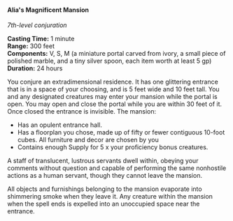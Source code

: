 #### Alia's Magnificent Mansion
<!-- previously "Magnificent Mansion" -->
<!-- markdownlint-disable link-image-reference-definitions -->
[_metadata_:spell_name]:- "Alia's Magnificent Mansion"
[_metadata_:spell_original_name]:- "Magnificent Mansion"
[_metadata_:spell_level]:- "7"
[_metadata_:spell_school]:- "conjuration"
[_metadata_:ritual]:- "false"
[_metadata_:casting_time_amount]:- "1"
[_metadata_:casting_time_unit]:- "minute"
[_metadata_:range]:- "300 feet"
[_metadata_:components_verbal]:- "true"
[_metadata_:components_somatic]:- "true"
[_metadata_:components_material]:- "true"
[_metadata_:components_material_description]:- "a miniature portal carved from ivory, a small piece of polished marble, and a tiny silver spoon, each item worth at least 5 gp"
[_metadata_:components_material_cost]:- "15 gp"
[_metadata_:duration]:- "24 hours"
[_metadata_:concentration]:- "false"
[_metadata_:compared_to_wotc_srd_5.1]:- "mechanics_different_wording_different"
[_metadata_:compared_to_a5e_srd]:- "mechanics_same_wording_same"
<!-- markdownlint-disable-next-line no-emphasis-as-heading -->
_7th-level conjuration_

**Casting Time:** 1 minute \
**Range:** 300 feet \
**Components:** V, S, M (a miniature portal carved from ivory, a small piece of polished marble, and a tiny silver spoon, each item worth at least 5 gp) \
**Duration:** 24 hours

You conjure an extradimensional residence.
It has one glittering entrance that is in a space of your choosing, and is 5 feet wide and 10 feet tall.
You and any designated creatures may enter your mansion while the portal is open.
You may open and close the portal while you are within 30 feet of it.
Once closed the entrance is invisible.
The mansion:

- Has an opulent entrance hall.
- Has a floorplan you chose, made up of fifty or fewer contiguous 10-foot cubes.
  All furniture and decor are chosen by you
- Contains enough Supply for 5 x your proficiency bonus creatures.

A staff of translucent, lustrous servants dwell within, obeying your comments without question and capable of performing the same nonhostile actions as a human servant, though they cannot leave the mansion.

All objects and furnishings belonging to the mansion evaporate into shimmering smoke when they leave it.
Any creature within the mansion when the spell ends is expelled into an unoccupied space near the entrance.

